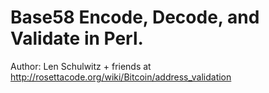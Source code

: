 # Base58 Encode, Decode, and Validate in Perl.


Author: Len Schulwitz + friends at http://rosettacode.org/wiki/Bitcoin/address_validation
